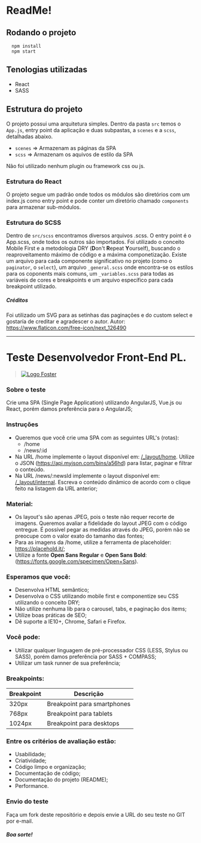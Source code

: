 # ReadMe!

## Rodando o projeto
```
  npm install
  npm start
```

## Tenologias utilizadas
 - React
 - SASS

## Estrutura do projeto
O projeto possui uma arquitetura simples. Dentro da pasta ```src``` temos o ```App.js```, entry point da aplicação e duas subpastas, a ```scenes``` e a ```scss```, detalhadas abaixo.
- ```scenes``` => Armazenam as páginas da SPA
- ```scss``` => Armazenam os aquivos de estilo da SPA

Não foi utilizado nenhum plugin ou framework css ou js.
### Estrutura do React
O projeto segue um padrão onde todos os módulos são diretórios com um index.js como entry point e pode conter um diretório chamado ```components``` para armazenar sub-módulos.

### Estrutura do SCSS
Dentro de ```src/scss``` encontramos diversos arquivos .scss. O entry point é o App.scss, onde todos os outros são importados. Foi utilizado o conceito Mobile First e a metodologia DRY (**D**on't **R**epeat **Y**ourself), buscando o reaproveitamento máximo de código e a máxima componetização.
Existe um arquivo para cada componente significativo no projeto (como o ```paginator```, o ```select```), um arquivo ```_general.scss``` onde encontra-se os estilos para os coponents mais comuns, um ```_variables.scss``` para todas as variáveis de cores e breakpoints e um arquivo específico para cada breakpoint utilizado.


##### Créditos
Foi utilizado um SVG para as setinhas das paginações e do custom select e gostaría de creditar e agradescer o autor.
Autor: https://www.flaticon.com/free-icon/next_126490


---


# **Teste Desenvolvedor Front-End PL.**

> [![Logo Foster](http://www.foster.com.br/images/logo-foster-home.png)](http://www.foster.com.br/)

### Sobre o teste
Crie uma SPA (Single Page Application) utilizando AngularJS, Vue.js ou React, porém damos preferência para o AngularJS;

### Instruções
- Queremos que você crie uma SPA com as seguintes URL's (rotas):
	+ /home
	+ /news/:id
- Na URL /home implemente o layout disponível em: [/_layout/home](/_layout/home). Utilize o JSON (https://api.myjson.com/bins/a56hd) para listar, paginar e filtrar o conteúdo.
- Na URL /news/:newsId implemente o layout disponível em: [/_layout/internal](/_layout/internal). Escreva o conteúdo dinâmico de acordo com o clique feito na listagem da URL anterior;

### Material:
- Os layout's são apenas JPEG, pois o teste não requer recorte de imagens. Queremos avaliar a fidelidade do layout JPEG com o código entregue. É possível pegar as medidas através do JPEG, porém não se preocupe com o valor exato do tamanho das fontes;
- Para as imagens da /home, utilize a ferramenta de placeholder: https://placehold.it/;
- Utilize a fonte **Open Sans Regular** e **Open Sans Bold**: (https://fonts.google.com/specimen/Open+Sans).

### Esperamos que você:
- Desenvolva HTML semântico;
- Desenvolva o CSS utilizando mobile first e componentize seu CSS utilizando o conceito DRY;
- Não utilize nenhuma lib para o carousel, tabs, e paginação dos items;
- Utilize boas práticas de SEO;
- Dê suporte a IE10+, Chrome, Safari e Firefox.

### Você pode:
- Utilizar qualquer linguagem de pré-processador CSS (LESS, Stylus ou SASS), porém damos preferência por SASS + COMPASS;
- Utilizar um task runner de sua preferência;

### Breakpoints:
| Breakpoint | Descrição                    |
|------------|------------------------------|
| 320px      | Breakpoint para smartphones  |
| 768px      | Breakpoint para tablets      |
| 1024px     | Breakpoint para desktops     |

### Entre os critérios de avaliação estão:
- Usabilidade;
- Criatividade;
- Código limpo e organização;
- Documentação de código;
- Documentação do projeto (README);
- Performance.

### Envio do teste
Faça um fork deste repositório e depois envie a URL do seu teste no GIT por e-mail.

##### **Boa sorte!**
